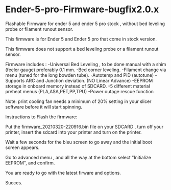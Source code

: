 # Ender-5-pro-Firmware-bugfix2.0.x
Flashable Firmware for ender 5 and ender 5 pro stock , without bed leveling probe or filament runout sensor.

This firmware is for Ender 5 and Ender 5 pro that come in stock version.

This firmware does not support a bed leveling probe or a filament runout sensor.

Firmware includes : 
-Universal Bed Leveling , to be done manual with a shim (feeler gauge) preferably 0.1 mm.
-Bed corner leveling.
-Filament change via menu (tuned for the long bowden tube).
-Autotemp and PID (autotune)
-Supports ARC and Junction deviation. (NO Linear Advance)
-EEPROM storage in onboard memory instead of SDCARD.
-5 different material preheat menus (PLA,ASA,PET,PP,TPU)
-Power outage rescue function

Note: print cooling fan needs a minimum of 20% setting in your slicer software before it will start spinning.


Instructions to Flash the firmware:

Put the firmware_20210320-220916.bin file on your SDCARD , turn off your printer, insert the sdcard into your printer and turn on the printer.

Wait a few seconds for the bleu screen to go away and the initial boot screen appears.

Go to advanced menu , and all the way at the bottom select "Initialize EEPROM", and confirm.

You are ready to go with the latest firware and options.

Succes.
